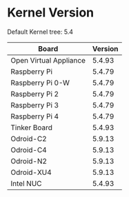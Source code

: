 
# Kernel Version

Default Kernel tree: 5.4

| Board | Version |
|-------|---------|
| Open Virtual Appliance | 5.4.93 |
| Raspberry Pi | 5.4.79 |
| Raspberry Pi 0-W | 5.4.79 |
| Raspberry Pi 2 | 5.4.79 |
| Raspberry Pi 3 | 5.4.79 |
| Raspberry Pi 4 | 5.4.79 |
| Tinker Board | 5.4.93 |
| Odroid-C2 | 5.9.13 |
| Odroid-C4 | 5.9.13 |
| Odroid-N2 | 5.9.13 |
| Odroid-XU4 | 5.9.13 |
| Intel NUC | 5.4.93 |
